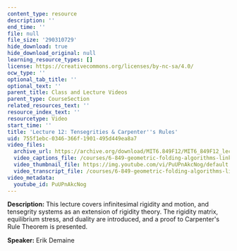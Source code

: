 ```yaml
---
content_type: resource
description: ''
end_time: ''
file: null
file_size: '290310729'
hide_download: true
hide_download_original: null
learning_resource_types: []
license: https://creativecommons.org/licenses/by-nc-sa/4.0/
ocw_type: ''
optional_tab_title: ''
optional_text: ''
parent_title: Class and Lecture Videos
parent_type: CourseSection
related_resources_text: ''
resource_index_text: ''
resourcetype: Video
start_time: ''
title: 'Lecture 12: Tensegrities & Carpenter''s Rules'
uid: 755f1ebc-0346-366f-1901-495d449ea8a7
video_files:
  archive_url: https://archive.org/download/MIT6.849F12/MIT6_849F12_lec12_300k.mp4
  video_captions_file: /courses/6-849-geometric-folding-algorithms-linkages-origami-polyhedra-fall-2012/01d6f994d3bf59d28af2e40c9bbceb2b_PuUPnAkcNog.vtt
  video_thumbnail_file: https://img.youtube.com/vi/PuUPnAkcNog/default.jpg
  video_transcript_file: /courses/6-849-geometric-folding-algorithms-linkages-origami-polyhedra-fall-2012/e50c6304cf5a4f4451024385b4a73f27_PuUPnAkcNog.pdf
video_metadata:
  youtube_id: PuUPnAkcNog
---
```


**Description:** This lecture covers infinitesimal rigidity and motion, and tensegrity systems as an extension of rigidity theory. The rigidity matrix, equilibrium stress, and duality are introduced, and a proof to Carpenter's Rule Theorem is presented.

**Speaker:** Erik Demaine

